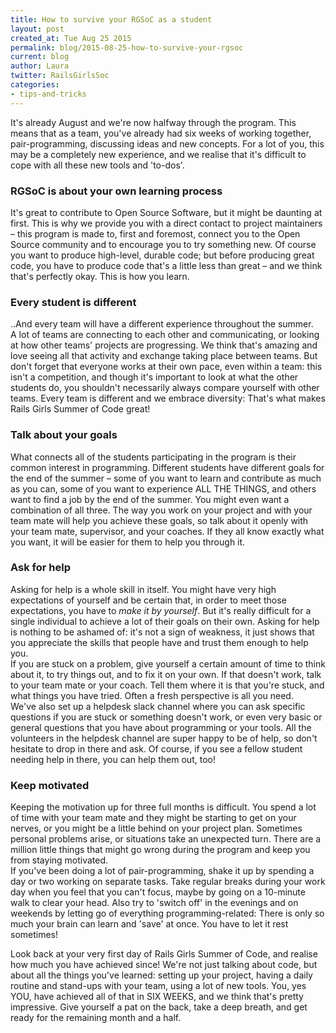 ```yaml
---
title: How to survive your RGSoC as a student
layout: post
created_at: Tue Aug 25 2015
permalink: blog/2015-08-25-how-to-survive-your-rgsoc
current: blog
author: Laura
twitter: RailsGirlsSoc
categories: 
- tips-and-tricks
---
```


It's already August and we're now halfway through the program. This means that as a team, you've already had six weeks of working together, pair-programming, discussing ideas and new concepts. For a lot of you, this may be a completely new experience, and we realise that it's difficult to cope with all these new tools and 'to-dos'.  

### RGSoC is about your own learning process
It's great to contribute to Open Source Software, but it might be daunting at first. This is why we provide you with a direct contact to project maintainers – this program is made to, first and foremost, connect you to the Open Source community and to encourage you to try something new. Of course you want to produce high-level, durable code; but before producing great code, you have to produce code that's a little less than great – and we think that's perfectly okay. This is how you learn. 

### Every student is different
..And every team will have a different experience throughout the summer.   
A lot of teams are connecting to each other and communicating, or looking at how other teams' projects are progressing. We think that's amazing and love seeing all that activity and exchange taking place between teams. But don't forget that everyone works at their own pace, even within a team: this isn't a competition, and though it's important to look at what the other students do, you shouldn't necessarily always compare yourself with other teams. Every team is different and we embrace diversity: That's what makes Rails Girls Summer of Code great!  

### Talk about your goals  
What connects all of the students participating in the program is their common interest in programming. Different students have different goals for the end of the summer – some of you want to learn and contribute as much as you can, some of you want to experience ALL THE THINGS, and others want to find a job by the end of the summer. You might even want a combination of all three. The way you work on your project and with your team mate will help you achieve these goals, so talk about it openly with your team mate, supervisor, and your coaches. If they all know exactly what you want, it will be easier for them to help you through it.   

### Ask for help
Asking for help is a whole skill in itself. You might have very high expectations of yourself and be certain that, in order to meet those expectations, you have to _make it by yourself_. But it's really difficult for a single individual to achieve a lot of their goals on their own. Asking for help is nothing to be ashamed of: it's not a sign of weakness, it just shows that you appreciate the skills that people have and trust them enough to help you.  
If you are stuck on a problem, give yourself a certain amount of time to think about it, to try things out, and to fix it on your own. If that doesn't work, talk to your team mate or your coach. Tell them where it is that you're stuck, and what things you have tried. Often a fresh perspective is all you need.  
We've also set up a helpdesk slack channel where you can ask specific questions if you are stuck or something doesn't work, or even very basic or general questions that you have about programming or your tools. All the volunteers in the helpdesk channel are super happy to be of help, so don't hesitate to drop in there and ask. Of course, if you see a fellow student needing help in there, you can help them out, too!  

### Keep motivated
Keeping the motivation up for three full months is difficult. You spend a lot of time with your team mate and they might be starting to get on your nerves, or you might be a little behind on your project plan. Sometimes personal problems arise, or situations take an unexpected turn. There are a million little things that might go wrong during the program and keep you from staying motivated.  
If you've been doing a lot of pair-programming, shake it up by spending a day or two working on separate tasks. Take regular breaks during your work day when you feel that you can't focus, maybe by going on a 10-minute walk to clear your head. Also try to 'switch off' in the evenings and on weekends by letting go of everything programming-related: There is only so much your brain can learn and 'save' at once. You have to let it rest sometimes!  

Look back at your very first day of Rails Girls Summer of Code, and realise how much you have achieved since! We're not just talking about code, but about all the things you've learned: setting up your project, having a daily routine and stand-ups with your team, using a lot of new tools. You, yes YOU, have achieved all of that in SIX WEEKS, and we think that's pretty impressive. Give yourself a pat on the back, take a deep breath, and get ready for the remaining month and a half.


